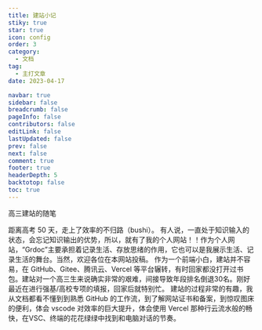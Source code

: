 ```yaml
---
title: 建站小记
stiky: true
star: true
icon: config
order: 3
category:
  - 文档
tag:
  - 主打文章
date: 2023-04-17

navbar: true
sidebar: false
breadcrumb: false
pageInfo: false
contributors: false
editLink: false
lastUpdated: false
prev: false
next: false
comment: true
footer: true
headerDepth: 5
backtotop: false
toc: true
---
```

高三建站的随笔
<!-- more -->

距离高考 50 天，走上了效率的不归路（bushi）。
有人说，一直处于知识输入的状态，会忘记知识输出的优势，所以，就有了我的个人网站！！作为个人网站，“Grdoc”主要承担着记录生活、存放思绪的作用，它也可以是我展示生活、记录生活的舞台。当然，欢迎各位在本网站投稿。
作为一个前端小白，建站并不容易，在 GitHub、Gitee、腾讯云、Vercel 等平台辗转，有时回家都没打开过书包。建站对一个高三生来说确实非常的艰难，间接导致年段排名倒退30名。刚好最近在进行强基/高校专项的填报，回家后就特别忙。
建站的过程非常的有趣，我从文档都看不懂到到熟悉 GitHub 的工作流，到了解网站证书和备案，到惊叹图床的便利，体会 vscode 对效率的巨大提升，体会使用 Vercel 那种行云流水般的畅快，在VSC、终端的花花绿绿中找到和电脑对话的节奏。